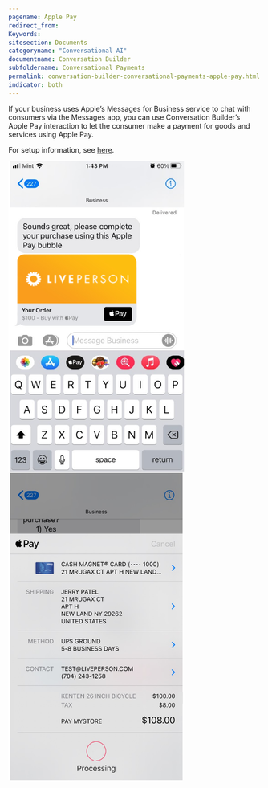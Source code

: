 ```yaml
---
pagename: Apple Pay
redirect_from:
Keywords:
sitesection: Documents
categoryname: "Conversational AI"
documentname: Conversation Builder
subfoldername: Conversational Payments
permalink: conversation-builder-conversational-payments-apple-pay.html
indicator: both
---
```


If your business uses Apple’s Messages for Business service to chat with consumers via the Messages app, you can use Conversation Builder’s Apple Pay interaction to let the consumer make a payment for goods and services using Apple Pay.

For setup information, see [here](conversation-builder-interactions-integrations.html#apple-pay-interactions).

<img style="width:350px" src="img/ConvoBuilder/applepay1.png">

<img style="width:350px" src="img/ConvoBuilder/applepay2.png">
